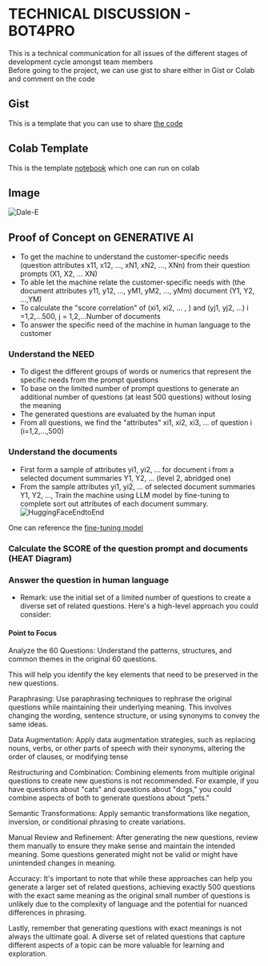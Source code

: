 # TECHNICAL DISCUSSION - BOT4PRO
This is a technical communication for all issues of the different stages of development cycle amongst team members  
Before going to the project, we can use gist to share either in Gist or Colab and comment on the code

## Gist
This is a template that you can use to share [the code](https://gist.github.com/AIBIZAPP/90126e343741c4ab4dfbc78f0494e7fc)  

## Colab Template
This is the template [notebook](https://github.com/AIBIZAPP/BOT4PRO/blob/main/Templatenotebook.ipynb) which one can run on colab

## Image
![Dale-E](https://user-images.githubusercontent.com/134267717/261605015-1cba70f5-54cc-4845-abd6-e030711ecfa9.png)

## Proof of Concept on GENERATIVE AI
* To get the machine to understand the customer-specific needs (question attributes x11, x12, ..., xN1, xN2, ..., XNn) from their question prompts (X1, X2, ... XN)
* To able let the machine relate the customer-specific needs with (the document attributes y11, y12, ..., yM1, yM2, ..., yMm) document (Y1, Y2, ...,YM)
* To calculate the "score correlation" of (xi1, xi2, ... , ) and (yj1, yj2, ...) i =1,2,...500, j = 1,2,...Number of documents
* To answer the specific need of the machine in human language to the customer 

### Understand the NEED
* To digest the different groups of words or numerics that represent the specific needs from the prompt questions
* To base on the limited number of prompt questions to generate an additional number of questions (at least 500 questions) without losing the meaning
* The generated questions are evaluated by the human input
* From all questions, we find the "attributes" xi1, xi2, xi3, ... of question i (i=1,2,...,500)

### Understand the documents
* First form a sample of attributes yi1, yi2, ... for document i from a selected document summaries Y1, Y2, ... (level 2, abridged one)
* From the sample attributes yi1, yi2, ... of selected document summaries Y1, Y2, ..., Train the machine using LLM model by fine-tuning to complete sort out attributes of each document summary.
![HuggingFaceEndtoEnd](https://user-images.githubusercontent.com/134267717/262067840-abcceccf-e6e4-4e49-8486-74f6a16e129b.jpg)

One can reference the [fine-tuning model](https://github.com/AIBIZAPP/BOT4PRO/blob/main/Fine_tune_generative_ai_model.ipynb)  

### Calculate the SCORE of the question prompt and documents (HEAT Diagram)

### Answer the question in human language
* Remark: use the initial set of a limited number of questions to create a diverse set of related questions. Here's a high-level approach you could consider:

####  Point to Focus
Analyze the 60 Questions: Understand the patterns, structures, and common themes in the original 60 questions. 

This will help you identify the key elements that need to be preserved in the new questions.

Paraphrasing: Use paraphrasing techniques to rephrase the original questions while maintaining their underlying meaning. This involves changing the wording, sentence structure, or using synonyms to convey the same ideas.

Data Augmentation: Apply data augmentation strategies, such as replacing nouns, verbs, or other parts of speech with their synonyms, altering the order of clauses, or modifying tense

Restructuring and Combination: Combining elements from multiple original questions to create new questions is not recommended. For example, if you have questions about "cats" and questions about "dogs," you could combine aspects of both to generate questions about "pets."

Semantic Transformations: Apply semantic transformations like negation, inversion, or conditional phrasing to create variations.

Manual Review and Refinement: After generating the new questions, review them manually to ensure they make sense and maintain the intended meaning. Some questions generated might not be valid or might have unintended changes in meaning.

Accuracy: It's important to note that while these approaches can help you generate a larger set of related questions, achieving exactly 500 questions with the exact same meaning as the original small number of questions is unlikely due to the complexity of language and the potential for nuanced differences in phrasing.

Lastly, remember that generating questions with exact meanings is not always the ultimate goal. A diverse set of related questions that capture different aspects of a topic can be more valuable for learning and exploration.
